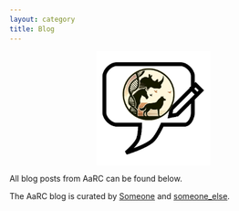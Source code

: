 ```yaml
---
layout: category
title: Blog
---
```


<img src="/assets/media/aarc-blog-logo-whitemode.svg" width="200px" style="display:block;margin-left:auto;margin-right:auto;width=50%;">

All blog posts from AaRC can be found below.

The AaRC blog is curated by [Someone](https://twitter.com/someone) and [someone_else](https://twitter.com/someoneelse).

